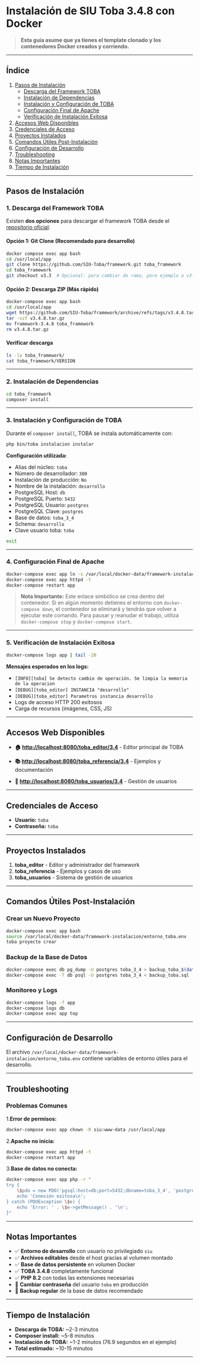 # Instalación de SIU Toba 3.4.8 con Docker

> **Esta guía asume que ya tienes el template clonado y los contenedores Docker creados y corriendo.**

---

## Índice

1. [Pasos de Instalación](#pasos-de-instalación)
   - [Descarga del Framework TOBA](#1-descarga-del-framework-toba)
   - [Instalación de Dependencias](#2-instalación-de-dependencias)
   - [Instalación y Configuración de TOBA](#3-instalación-y-configuración-de-toba)
   - [Configuración Final de Apache](#4-configuración-final-de-apache)
   - [Verificación de Instalación Exitosa](#5-verificación-de-instalación-exitosa)
2. [Accesos Web Disponibles](#accesos-web-disponibles)
3. [Credenciales de Acceso](#credenciales-de-acceso)
4. [Proyectos Instalados](#proyectos-instalados)
5. [Comandos Útiles Post-Instalación](#comandos-útiles-post-instalación)
6. [Configuración de Desarrollo](#configuración-de-desarrollo)
7. [Troubleshooting](#troubleshooting)
8. [Notas Importantes](#notas-importantes)
9. [Tiempo de Instalación](#tiempo-de-instalación)

---

## Pasos de Instalación

### 1. Descarga del Framework TOBA

Existen **dos opciones** para descargar el framework TOBA desde el [repositorio oficial](https://github.com/SIU-Toba/framework):

#### Opción 1: Git Clone (Recomendado para desarrollo)

```bash
docker compose exec app bash
cd /usr/local/app
git clone https://github.com/SIU-Toba/framework.git toba_framework
cd toba_framework
git checkout v3.3  # Opcional: para cambiar de rama, pore ejemplo a v3.3
```

#### Opción 2: Descarga ZIP (Más rápido)

```bash
docker-compose exec app bash
cd /usr/local/app
wget https://github.com/SIU-Toba/framework/archive/refs/tags/v3.4.8.tar.gz
tar -xzf v3.4.8.tar.gz
mv framework-3.4.8 toba_framework
rm v3.4.8.tar.gz
```

#### Verificar descarga

```bash
ls -la toba_framework/
cat toba_framework/VERSION
```

---

### 2. Instalación de Dependencias

```bash
cd toba_framework
composer install
```

---

### 3. Instalación y Configuración de TOBA

Durante el `composer install`, TOBA se instala automáticamente con:

```bash
php bin/toba instalacion instalar
```

**Configuración utilizada:**

- Alias del núcleo: `toba`
- Número de desarrollador: `300`
- Instalación de producción: `No`
- Nombre de la instalación: `desarrollo`
- PostgreSQL Host: `db`
- PostgreSQL Puerto: `5432`
- PostgreSQL Usuario: `postgres`
- PostgreSQL Clave: `postgres`
- Base de datos: `toba_3_4`
- Schema: `desarrollo`
- Clave usuario toba: `toba`

```bash
exit
```

---

### 4. Configuración Final de Apache

```bash
docker-compose exec app ln -s /var/local/docker-data/framework-instalacion/toba.conf /etc/apache2/conf.d/toba_3_4.conf
docker-compose exec app httpd -t
docker-compose restart app
```

> **Nota Importante:** Este enlace simbólico se crea dentro del contenedor. Si en algún momento detienes el entorno con `docker-compose down`, el contenedor se eliminará y tendrás que volver a ejecutar este comando. Para pausar y reanudar el trabajo, utiliza `docker-compose stop` y `docker-compose start`.

---

### 5. Verificación de Instalación Exitosa

```bash
docker-compose logs app | tail -20
```

**Mensajes esperados en los logs:**

- `[INFO][toba] Se detecto cambio de operación. Se limpia la memoria de la operacion`
- `[DEBUG][toba_editor] INSTANCIA "desarrollo"`
- `[DEBUG][toba_editor] Parametros instancia desarrollo`
- Logs de acceso HTTP 200 exitosos
- Carga de recursos (imágenes, CSS, JS)

---

## Accesos Web Disponibles

- **🏠 <http://localhost:8080/toba_editor/3.4>** - Editor principal de TOBA

- **📚 <http://localhost:8080/toba_referencia/3.4>** - Ejemplos y documentación

- **👥 <http://localhost:8080/toba_usuarios/3.4>** - Gestión de usuarios

---

## Credenciales de Acceso

- **Usuario:** `toba`
- **Contraseña:** `toba`

---

## Proyectos Instalados

1. **toba_editor** - Editor y administrador del framework
2. **toba_referencia** - Ejemplos y casos de uso
3. **toba_usuarios** - Sistema de gestión de usuarios

---

## Comandos Útiles Post-Instalación

### Crear un Nuevo Proyecto

```bash
docker-compose exec app bash
source /var/local/docker-data/framework-instalacion/entorno_toba.env
toba proyecto crear
```

### Backup de la Base de Datos

```bash
docker-compose exec db pg_dump -U postgres toba_3_4 > backup_toba_$(date +%Y%m%d).sql
docker-compose exec -T db psql -U postgres toba_3_4 < backup_toba.sql
```

### Monitoreo y Logs

```bash
docker-compose logs -f app
docker-compose logs db
docker-compose exec app top
```

---

## Configuración de Desarrollo

El archivo `/var/local/docker-data/framework-instalacion/entorno_toba.env` contiene variables de entorno útiles para el desarrollo.

---

## Troubleshooting

### Problemas Comunes

1.**Error de permisos:**

 ```bash
 docker-compose exec app chown -R siu:www-data /usr/local/app
 ```

2.**Apache no inicia:**

 ```bash
 docker-compose exec app httpd -t
 docker-compose restart app
 ```

3.**Base de datos no conecta:**

 ```bash
 docker-compose exec app php -r "
 try {
     \$pdo = new PDO('pgsql:host=db;port=5432;dbname=toba_3_4', 'postgres', 'postgres');
     echo 'Conexión exitosa\n';
 } catch (PDOException \$e) {
     echo 'Error: ' . \$e->getMessage() . '\n';
 }"
 ```

---

## Notas Importantes

- ✅ **Entorno de desarrollo** con usuario no privilegiado `siu`
- ✅ **Archivos editables** desde el host gracias al volumen montado
- ✅ **Base de datos persistente** en volumen Docker
- ✅ **TOBA 3.4.8** completamente funcional
- ✅ **PHP 8.2** con todas las extensiones necesarias
- 🔐 **Cambiar contraseña** del usuario `toba` en producción
- 📝 **Backup regular** de la base de datos recomendado

---

## Tiempo de Instalación

- **Descarga de TOBA:** ~2-3 minutos  
- **Composer install:** ~5-8 minutos
- **Instalación de TOBA:** ~1-2 minutos (76.9 segundos en el ejemplo)
- **Total estimado:** ~10-15 minutos

---

